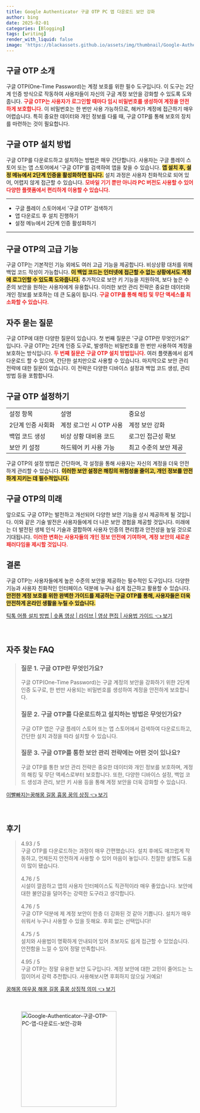 ```yaml
---
title: Google Authenticator 구글 OTP PC 앱 다운로드 보안 강화
author: bing
date: 2025-02-01
categories: [Blogging]
tags: [writing]
render_with_liquid: false
image: 'https://blackassets.github.io/assets/img/thumbnail/Google-Authenticator-구글-OTP-PC-앱-다운로드-보안-강화.webp'
---
```



<h2 id='구글_OTP_소개'>구글 OTP 소개</h2>

<p>구글 OTP(One-Time Password)는 계정 보호를 위한 필수 도구입니다. 이 도구는 2단계 인증 방식으로 작동하여 사용자들이 자신의 구글 계정 보안을 강화할 수 있도록 도와줍니다. <b><span style="color: #ee2323;">구글 OTP는 사용자가 로그인할 때마다 임시 비밀번호를 생성하여 계정을 안전하게 보호합니다.</span></b> 이 비밀번호는 한 번만 사용 가능하므로, 해커가 계정에 접근하기 매우 어렵습니다. 특히 중요한 데이터와 개인 정보를 다룰 때, 구글 OTP를 통해 보호의 장치를 마련하는 것이 필요합니다.</p>

<h2 id='구글_OTP_설치_방법'>구글 OTP 설치 방법</h2>

<p>구글 OTP를 다운로드하고 설치하는 방법은 매우 간단합니다. 사용자는 구글 플레이 스토어 또는 앱 스토어에서 '구글 OTP'를 검색하여 앱을 찾을 수 있습니다. <b><span style="background-color: #ffe066;">앱 설치 후, 설정 메뉴에서 2단계 인증을 활성화하면 됩니다.</span></b> 설치 과정은 사용자 친화적으로 되어 있어, 어렵지 않게 접근할 수 있습니다. <b><span style="color: #ee2323;">모바일 기기 뿐만 아니라 PC 버전도 사용할 수 있어 다양한 플랫폼에서 편리하게 이용할 수 있습니다.</span></b></p>

<hr />

<ul>
    <li>구글 플레이 스토어에서 '구글 OTP' 검색하기</li>
    <li>앱 다운로드 후 설치 진행하기</li>
    <li>설정 메뉴에서 2단계 인증 활성화하기</li>
</ul>

<hr />

<h2 id='구글_OTP의_고급_기능'>구글 OTP의 고급 기능</h2>

<p>구글 OTP는 기본적인 기능 외에도 여러 고급 기능을 제공합니다. 비상상황 대처를 위해 백업 코드 작성이 가능합니다. <b><span style="background-color: #ffe066;">이 백업 코드는 인터넷에 접근할 수 없는 상황에서도 계정에 로그인할 수 있도록 도와줍니다.</span></b> 추가적으로 보안 키 기능을 지원하여, 보다 높은 수준의 보안을 원하는 사용자에게 유용합니다. 이러한 보안 관리 전략은 중요한 데이터와 개인 정보를 보호하는 데 큰 도움이 됩니다. <b><span style="color: #ee2323;">구글 OTP를 통해 해킹 및 무단 액세스를 최소화할 수 있습니다.</span></b></p>

<h2 id='자주_묻는_질문'>자주 묻는 질문</h2>

<p>구글 OTP에 대한 다양한 질문이 있습니다. 첫 번째 질문은 '구글 OTP란 무엇인가요?' 입니다. 구글 OTP는 2단계 인증 도구로, 발생하는 비밀번호를 한 번만 사용하여 계정을 보호하는 방식입니다. <b><span style="color: #ee2323;">두 번째 질문은 구글 OTP 설치 방법입니다.</span></b> 여러 플랫폼에서 쉽게 다운로드 할 수 있으며, 간단한 설치만으로 사용할 수 있습니다. 마지막으로 보안 관리 전략에 대한 질문이 있습니다. 이 전략은 다양한 디바이스 설정과 백업 코드 생성, 관리 방법 등을 포함합니다.</p>

<h2 id='구글_OTP_설정'>구글 OTP 설정하기</h2>

<table>
    <tr>
        <td>설정 항목</td>
        <td>설명</td>
        <td>중요성</td>
    </tr>
    <tr>
        <td>2단계 인증 사회화</td>
        <td>계정 로그인 시 OTP 사용</td>
        <td>계정 보안 강화</td>
    </tr>
    <tr>
        <td>백업 코드 생성</td>
        <td>비상 상황 대비용 코드</td>
        <td>로그인 접근성 확보</td>
    </tr>
    <tr>
        <td>보안 키 설정</td>
        <td>하드웨어 키 사용 가능</td>
        <td>최고 수준의 보안 제공</td>
    </tr>
</table>

<p>구글 OTP의 설정 방법은 간단하며, 각 설정을 통해 사용자는 자신의 계정을 더욱 안전하게 관리할 수 있습니다. <b><span style="background-color: #ffe066;">이러한 보안 설정은 해킹의 위험성을 줄이고, 개인 정보를 안전하게 지키는 데 필수적입니다.</span></b></p>

<h2 id='구글_OTP의_미래'>구글 OTP의 미래</h2>

<p>앞으로도 구글 OTP는 발전하고 개선되어 다양한 보안 기능을 상시 제공하게 될 것입니다. 이와 같은 기술 발전은 사용자들에게 더 나은 보안 경험을 제공할 것입니다. 미래에는 더 발전된 생체 인식 기술과 결합하여 사용자 인증의 편리함과 안전성을 높일 것으로 기대됩니다. <b><span style="color: #ee2323;">이러한 변화는 사용자들의 개인 정보 안전에 기여하며, 계정 보안의 새로운 패러다임을 제시할 것입니다.</span></b></p>

<h2 id='결론'>결론</h2>

<p>구글 OTP는 사용자들에게 높은 수준의 보안을 제공하는 필수적인 도구입니다. 다양한 기능과 사용자 친화적인 인터페이스 덕분에 누구나 쉽게 접근하고 활용할 수 있습니다. <b><span style="background-color: #ffe066;">안전한 계정 보호를 위한 완벽한 가이드를 제공하는 구글 OTP를 통해, 사용자들은 더욱 안전하게 온라인 생활을 누릴 수 있습니다.</span></b></p>


<p><a class="click-button" title="틱톡 어플 설치 방법 | 숏폼 영상 | 라이브 | 영상 편집 | 사용법 가이드" href="https://blackassets.github.io/posts/%ED%8B%B1%ED%86%A1-%EC%96%B4%ED%94%8C-%EC%84%A4%EC%B9%98-%EB%B0%A9%EB%B2%95-%EC%88%8F%ED%8F%BC-%EC%98%81%EC%83%81-%EB%9D%BC%EC%9D%B4%EB%B8%8C-%EC%98%81%EC%83%81-%ED%8E%B8%EC%A7%91-%EC%82%AC%EC%9A%A9%EB%B2%95-%EA%B0%80%EC%9D%B4%EB%93%9C/" rel="dofollow">틱톡 어플 설치 방법 | 숏폼 영상 | 라이브 | 영상 편집 | 사용법 가이드 👈 보기</a></p><br>
<h2 id='자주_찾는_FAQ'>자주 찾는 FAQ</h2>
<div itemscope="" itemtype="https://schema.org/FAQPage"> 
<blockquote> 
<div itemscope="" itemprop="mainEntity" itemtype="https://schema.org/Question"> 
<h3 itemprop="name">질문 1. 구글 OTP란 무엇인가요?</h3> 
<div itemscope="" itemprop="acceptedAnswer" itemtype="https://schema.org/Answer"> 
<span itemprop="text"> 
<p>구글 OTP(One-Time Password)는 구글 계정의 보안을 강화하기 위한 2단계 인증 도구로, 한 번만 사용되는 비밀번호를 생성하여 계정을 안전하게 보호합니다.</p> 
</span> 
</div> 
</div> 

<div itemscope="" itemprop="mainEntity" itemtype="https://schema.org/Question"> 
<h3 itemprop="name">질문 2. 구글 OTP를 다운로드하고 설치하는 방법은 무엇인가요?</h3> 
<div itemscope="" itemprop="acceptedAnswer" itemtype="https://schema.org/Answer"> 
<span itemprop="text"> 
<p>구글 OTP 앱은 구글 플레이 스토어 또는 앱 스토어에서 검색하여 다운로드하고, 간단한 설치 과정을 따라 설치할 수 있습니다.</p> 
</span> 
</div> 
</div> 

<div itemscope="" itemprop="mainEntity" itemtype="https://schema.org/Question"> 
<h3 itemprop="name">질문 3. 구글 OTP를 통한 보안 관리 전략에는 어떤 것이 있나요?</h3> 
<div itemscope="" itemprop="acceptedAnswer" itemtype="https://schema.org/Answer"> 
<span itemprop="text"> 
<p>구글 OTP를 통한 보안 관리 전략은 중요한 데이터와 개인 정보를 보호하며, 계정의 해킹 및 무단 액세스로부터 보호합니다. 또한, 다양한 디바이스 설정, 백업 코드 생성과 관리, 보안 키 사용 등을 통해 계정 보안을 더욱 강화할 수 있습니다.</p> 
</span> 
</div> 
</div> 
</blockquote> 
</div>
<p><a class="click-button" title="이빨빠지는꿈해몽 길몽 흉몽 꿈의 상징" href="https://blackassets.github.io/posts/%EC%9D%B4%EB%B9%A8%EB%B9%A0%EC%A7%80%EB%8A%94%EA%BF%88%ED%95%B4%EB%AA%BD-%EA%B8%B8%EB%AA%BD-%ED%9D%89%EB%AA%BD-%EA%BF%88%EC%9D%98-%EC%83%81%EC%A7%95/" rel="dofollow">이빨빠지는꿈해몽 길몽 흉몽 꿈의 상징 👈 보기</a></p><br>
<h2 id='후기'>후기</h2>
<div itemscope itemtype="https://schema.org/Product">
  <blockquote>
  <div itemprop="review" itemscope itemtype="https://schema.org/Review">
      <div itemprop="reviewRating" itemscope itemtype="https://schema.org/Rating"> <span itemprop="ratingValue">4.93</span> / <span itemprop="bestRating">5</span> </div>
      <span itemprop="reviewBody">구글 OTP를 다운로드하는 과정이 매우 간편했습니다. 설치 후에도 매끄럽게 작동하고, 언제든지 안전하게 사용할 수 있어 마음이 놓입니다. 친절한 설명도 도움이 많이 됐습니다.</span>
  </div>
  <br>
  <div itemprop="review" itemscope itemtype="https://schema.org/Review">
      <div itemprop="reviewRating" itemscope itemtype="https://schema.org/Rating"> <span itemprop="ratingValue">4.76</span> / <span itemprop="bestRating">5</span> </div>
      <span itemprop="reviewBody">시설이 깔끔하고 앱의 사용자 인터페이스도 직관적이라 매우 좋았습니다. 보안에 대한 불안감을 덜어주는 강력한 도구라고 생각합니다.</span>
  </div>
  <br>
  <div itemprop="review" itemscope itemtype="https://schema.org/Review">
      <div itemprop="reviewRating" itemscope itemtype="https://schema.org/Rating"> <span itemprop="ratingValue">4.76</span> / <span itemprop="bestRating">5</span> </div>
      <span itemprop="reviewBody">구글 OTP 덕분에 제 계정 보안이 한층 더 강화된 것 같아 기쁩니다. 설치가 매우 쉬워서 누구나 사용할 수 있을 듯해요. 후회 없는 선택입니다!</span>
  </div>
  <br>
  <div itemprop="review" itemscope itemtype="https://schema.org/Review">
      <div itemprop="reviewRating" itemscope itemtype="https://schema.org/Rating"> <span itemprop="ratingValue">4.75</span> / <span itemprop="bestRating">5</span> </div>
      <span itemprop="reviewBody">설치와 사용법이 명확하게 안내되어 있어 초보자도 쉽게 접근할 수 있었습니다. 안전함을 느낄 수 있어 정말 만족합니다.</span>
  </div>
  <br>
  <div itemprop="review" itemscope itemtype="https://schema.org/Review">
      <div itemprop="reviewRating" itemscope itemtype="https://schema.org/Rating"> <span itemprop="ratingValue">4.95</span> / <span itemprop="bestRating">5</span> </div>
      <span itemprop="reviewBody">구글 OTP는 정말 유용한 보안 도구입니다. 계정 보안에 대한 고민이 줄어드는 느낌이어서 강력 추천합니다. 사용해보시면 후회하지 않으실 거예요!</span>
  </div>
  </blockquote>
</div>
<p><a class="click-button" title="꿈해몽 여우꿈 해몽 길몽 흉몽 상징적 의미" href="https://blackassets.github.io/posts/%EA%BF%88%ED%95%B4%EB%AA%BD-%EC%97%AC%EC%9A%B0%EA%BF%88-%ED%95%B4%EB%AA%BD-%EA%B8%B8%EB%AA%BD-%ED%9D%89%EB%AA%BD-%EC%83%81%EC%A7%95%EC%A0%81-%EC%9D%98%EB%AF%B8/" rel="dofollow">꿈해몽 여우꿈 해몽 길몽 흉몽 상징적 의미 👈 보기</a></p><br>
<figure class="image"><img src="https://blackassets.github.io/assets/img/thumbnail/Google-Authenticator-구글-OTP-PC-앱-다운로드-보안-강화.webp" alt="Google-Authenticator-구글-OTP-PC-앱-다운로드-보안-강화" width="256" height="256"></figure>